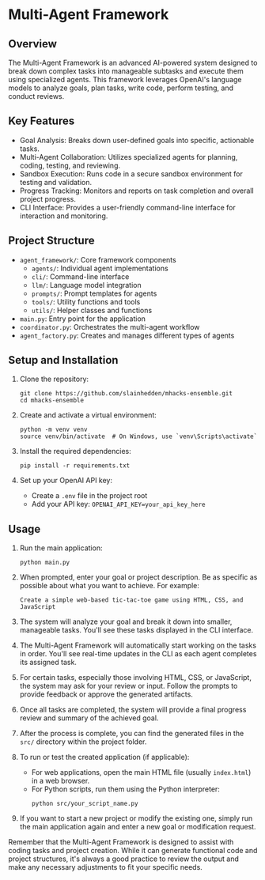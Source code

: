 # Multi-Agent Framework

## Overview

The Multi-Agent Framework is an advanced AI-powered system designed to break down complex tasks into manageable subtasks and execute them using specialized agents. This framework leverages OpenAI's language models to analyze goals, plan tasks, write code, perform testing, and conduct reviews.

## Key Features

- Goal Analysis: Breaks down user-defined goals into specific, actionable tasks.
- Multi-Agent Collaboration: Utilizes specialized agents for planning, coding, testing, and reviewing.
- Sandbox Execution: Runs code in a secure sandbox environment for testing and validation.
- Progress Tracking: Monitors and reports on task completion and overall project progress.
- CLI Interface: Provides a user-friendly command-line interface for interaction and monitoring.

## Project Structure

- `agent_framework/`: Core framework components
  - `agents/`: Individual agent implementations
  - `cli/`: Command-line interface
  - `llm/`: Language model integration
  - `prompts/`: Prompt templates for agents
  - `tools/`: Utility functions and tools
  - `utils/`: Helper classes and functions
- `main.py`: Entry point for the application
- `coordinator.py`: Orchestrates the multi-agent workflow
- `agent_factory.py`: Creates and manages different types of agents

## Setup and Installation

1. Clone the repository:
   ```
   git clone https://github.com/slainhedden/mhacks-ensemble.git
   cd mhacks-ensemble
   ```

2. Create and activate a virtual environment:
   ```
   python -m venv venv
   source venv/bin/activate  # On Windows, use `venv\Scripts\activate`
   ```

3. Install the required dependencies:
   ```
   pip install -r requirements.txt
   ```

4. Set up your OpenAI API key:
   - Create a `.env` file in the project root
   - Add your API key: `OPENAI_API_KEY=your_api_key_here`

## Usage

1. Run the main application:
   ```
   python main.py
   ```

2. When prompted, enter your goal or project description. Be as specific as possible about what you want to achieve. For example:
   ```
   Create a simple web-based tic-tac-toe game using HTML, CSS, and JavaScript
   ```

3. The system will analyze your goal and break it down into smaller, manageable tasks. You'll see these tasks displayed in the CLI interface.

4. The Multi-Agent Framework will automatically start working on the tasks in order. You'll see real-time updates in the CLI as each agent completes its assigned task.

5. For certain tasks, especially those involving HTML, CSS, or JavaScript, the system may ask for your review or input. Follow the prompts to provide feedback or approve the generated artifacts.

6. Once all tasks are completed, the system will provide a final progress review and summary of the achieved goal.
    
7. After the process is complete, you can find the generated files in the `src/` directory within the project folder.

9. To run or test the created application (if applicable):
   - For web applications, open the main HTML file (usually `index.html`) in a web browser.
   - For Python scripts, run them using the Python interpreter:
     ```
     python src/your_script_name.py
     ```

10. If you want to start a new project or modify the existing one, simply run the main application again and enter a new goal or modification request.

Remember that the Multi-Agent Framework is designed to assist with coding tasks and project creation. While it can generate functional code and project structures, it's always a good practice to review the output and make any necessary adjustments to fit your specific needs.